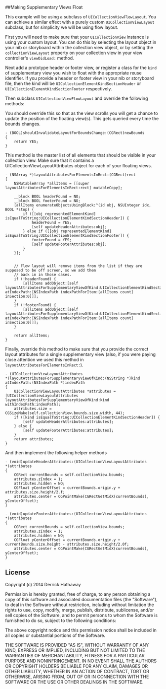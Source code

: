 ##Making Supplementary Views Float

This example will be using a subclass of `UICollectionViewFlowLayout`. You can achieve a similar effect with a purely custom `UICollectionViewLayout` subclass, but for simplicity we will be using flow layout.

First you will need to make sure that your `UICollectionView` instance is using your custom layout. You can do this by selecting the layout object in your nib or storyboard within the collection view object, or by setting the `collectionViewLayout` property on your collection view in your view controller's `viewDidLoad:` method.

Next add a prototype header or footer view, or register a class for the `kind` of supplementary view you wish to float with the appropriate reuse identifier. If you provide a header or footer view in your nib or storyboard file, then the kind will be `UICollectionElementKindSectionHeader` or `UICollectionElementKindSectionFooter` respectively.

Then subclass `UICollectionViewFlowLayout` and override the following methods:

You should override this so that as the view scrolls you will get a chance to update the position of the floating view(s). This gets queried every time the bounds changes.

    - (BOOL)shouldInvalidateLayoutForBoundsChange:(CGRect)newBounds
    {
        return YES;
    }

 
This method is the master list of all elements that should be visible in your collection view. Make sure that it contains a UICollectionViewLayoutAttributes object for each of your floating views.

    - (NSArray *)layoutAttributesForElementsInRect:(CGRect)rect
    {
        NSMutableArray *allItems = [[super layoutAttributesForElementsInRect:rect] mutableCopy];
        
        __block BOOL headerFound = NO;
        __block BOOL footerFound = NO;
        [allItems enumerateObjectsUsingBlock:^(id obj, NSUInteger idx, BOOL *stop) {
            if ([[obj representedElementKind] isEqualToString:UICollectionElementKindSectionHeader]) {
                headerFound = YES;
                [self updateHeaderAttributes:obj];
            } else if ([[obj representedElementKind] isEqualToString:UICollectionElementKindSectionFooter]) {
                footerFound = YES;
                [self updateFooterAttributes:obj];
            }
        }];
        
        
        // Flow layout will remove items from the list if they are supposed to be off screen, so we add them
        // back in in those cases.
        if (!headerFound) {
            [allItems addObject:[self layoutAttributesForSupplementaryViewOfKind:UICollectionElementKindSectionHeader atIndexPath:[NSIndexPath indexPathForItem:[allItems count] inSection:0]]];
        }
        if (!footerFound) {
            [allItems addObject:[self layoutAttributesForSupplementaryViewOfKind:UICollectionElementKindSectionFooter atIndexPath:[NSIndexPath indexPathForItem:[allItems count] inSection:0]]];
        }
        
        return allItems;
    }

 
Finally, override this method to make sure that you provide the correct layout attributes for a single supplementary view (also, if you were paying close attention we used this method in `layoutAttributesForElementsInRect:`).

    - (UICollectionViewLayoutAttributes *)layoutAttributesForSupplementaryViewOfKind:(NSString *)kind atIndexPath:(NSIndexPath *)indexPath
    {
        UICollectionViewLayoutAttributes *attributes = [UICollectionViewLayoutAttributes layoutAttributesForSupplementaryViewOfKind:kind withIndexPath:indexPath];
        attributes.size = CGSizeMake(self.collectionView.bounds.size.width, 44);
        if ([kind isEqualToString:UICollectionElementKindSectionHeader]) {
            [self updateHeaderAttributes:attributes];
        } else {
            [self updateFooterAttributes:attributes];
        }
        return attributes;
    }

 
And then implement the following helper methods

    - (void)updateHeaderAttributes:(UICollectionViewLayoutAttributes *)attributes
    {
        CGRect currentBounds = self.collectionView.bounds;
        attributes.zIndex = 1;
        attributes.hidden = NO;
        CGFloat yCenterOffset = currentBounds.origin.y + attributes.size.height/2.f;
        attributes.center = CGPointMake(CGRectGetMidX(currentBounds), yCenterOffset);
    }
    
    - (void)updateFooterAttributes:(UICollectionViewLayoutAttributes *)attributes
    {
        CGRect currentBounds = self.collectionView.bounds;
        attributes.zIndex = 1;
        attributes.hidden = NO;
        CGFloat yCenterOffset = currentBounds.origin.y + currentBounds.size.height - attributes.size.height/2.0f;
        attributes.center = CGPointMake(CGRectGetMidX(currentBounds), yCenterOffset);
    }


## License
Copyright (c) 2014 Derrick Hathaway

Permission is hereby granted, free of charge, to any person obtaining a copy
of this software and associated documentation files (the "Software"), to deal
in the Software without restriction, including without limitation the rights
to use, copy, modify, merge, publish, distribute, sublicense, and/or sell
copies of the Software, and to permit persons to whom the Software is
furnished to do so, subject to the following conditions:

The above copyright notice and this permission notice shall be included in all
copies or substantial portions of the Software.

THE SOFTWARE IS PROVIDED "AS IS", WITHOUT WARRANTY OF ANY KIND, EXPRESS OR
IMPLIED, INCLUDING BUT NOT LIMITED TO THE WARRANTIES OF MERCHANTABILITY,
FITNESS FOR A PARTICULAR PURPOSE AND NONINFRINGEMENT. IN NO EVENT SHALL THE
AUTHORS OR COPYRIGHT HOLDERS BE LIABLE FOR ANY CLAIM, DAMAGES OR OTHER
LIABILITY, WHETHER IN AN ACTION OF CONTRACT, TORT OR OTHERWISE, ARISING FROM,
OUT OF OR IN CONNECTION WITH THE SOFTWARE OR THE USE OR OTHER DEALINGS IN THE
SOFTWARE.
